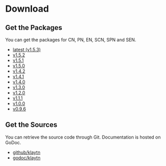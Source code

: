 # Download

## Get the Packages <a id="get-the-packages"></a>

You can get the packages for CN, PN, EN, SCN, SPN and SEN.

* [latest (v1.5.3)](latest.md)
* [v1.5.2](v1.5.2.md)
* [v1.5.1](v1.5.1.md)
* [v1.5.0](v1.5.0.md)
* [v1.4.2](v1.4.2.md)
* [v1.4.1](v1.4.1.md)
* [v1.4.0](v1.4.0.md)
* [v1.3.0](v1.3.0.md)
* [v1.2.0](v1.2.0.md)
* [v1.1.1](v1.1.1.md)
* [v1.0.0](v1.0.0.md)
* [v0.9.6](v0.9.6.md)

## Get the Sources <a id="get-the-sources"></a>

You can retrieve the source code through Git. Documentation is hosted on GoDoc.

* [github/klaytn](https://github.com/klaytn/klaytn)
* [godoc/klaytn](https://godoc.org/github.com/klaytn/klaytn)

